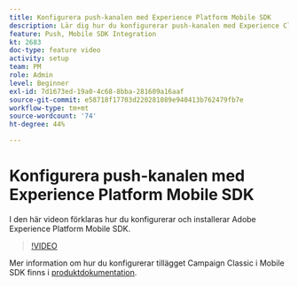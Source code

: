 ```yaml
---
title: Konfigurera push-kanalen med Experience Platform Mobile SDK
description: Lär dig hur du konfigurerar push-kanalen med Experience Cloud Mobile SDK.
feature: Push, Mobile SDK Integration
kt: 2683
doc-type: feature video
activity: setup
team: PM
role: Admin
level: Beginner
exl-id: 7d1673ed-19a0-4c68-8bba-281609a16aaf
source-git-commit: e58718f17703d220281089e940413b762479fb7e
workflow-type: tm+mt
source-wordcount: '74'
ht-degree: 44%

---
```


# Konfigurera push-kanalen med Experience Platform Mobile SDK

I den här videon förklaras hur du konfigurerar och installerar Adobe Experience Platform Mobile SDK.

>[!VIDEO](https://video.tv.adobe.com/v/27699?quality=12&learn=on)

Mer information om hur du konfigurerar tillägget Campaign Classic i Mobile SDK finns i [produktdokumentation](https://github.com/Adobe-Marketing-Cloud/aep-sdks-documentation/blob/master/using-mobile-extensions/adobe-campaignclassic/README.md).

